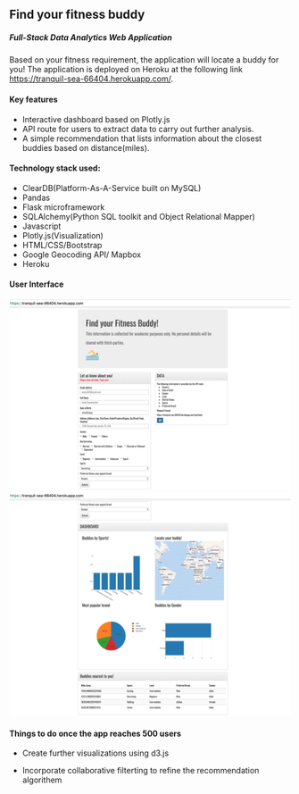 ## Find your fitness buddy 
##### Full-Stack Data Analytics Web Application


Based on your fitness requirement, the application will locate a buddy for you! The application is deployed on Heroku at the following link https://tranquil-sea-66404.herokuapp.com/.


#### Key features

* Interactive dashboard based on Plotly.js
* API route for users to extract data to carry out further analysis.
* A simple recommendation that lists information about the closest buddies based on distance(miles).


#### Technology stack used:

* ClearDB(Platform-As-A-Service built on MySQL)
* Pandas
* Flask microframework
* SQLAlchemy(Python SQL toolkit and Object Relational Mapper)
* Javascript
* Plotly.js(Visualization)
* HTML/CSS/Bootstrap
* Google Geocoding API/ Mapbox
* Heroku

#### User Interface

![user interface1](images/image1.png "user interface1")
![user interface1](images/image2.png "user interface2")


#### Things to do once the app reaches 500 users

* Create further visualizations using d3.js

* Incorporate collaborative filterting to refine the recommendation algorithem




